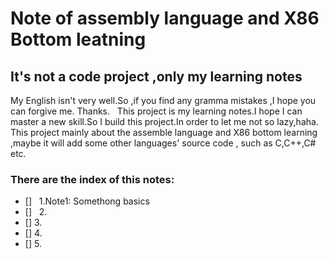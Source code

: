 
# Note of assembly language and X86 Bottom leatning

## It's not a code project ,only my learning notes

My English isn't very well.So ,if you find any gramma mistakes ,I hope you can  forgive me. Thanks.
    This project is my learning notes.I hope I can master a new skill.So I build this project.In order to let me not so lazy,haha.
    This project mainly about the assemble language and X86 bottom learning ,maybe it will add some other languages' source code , such as C,C++,C# etc.
   ### There are the index of this notes:
- []     1.Note1: Somethong basics  
- []     2.  
- []      3.  
- []      4.  
- []      5.  
